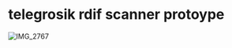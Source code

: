 # telegrosik rdif scanner protoype

![IMG_2767](https://github.com/user-attachments/assets/0bc8b18b-c68e-4ceb-afbb-95cad2ecfc3a)
